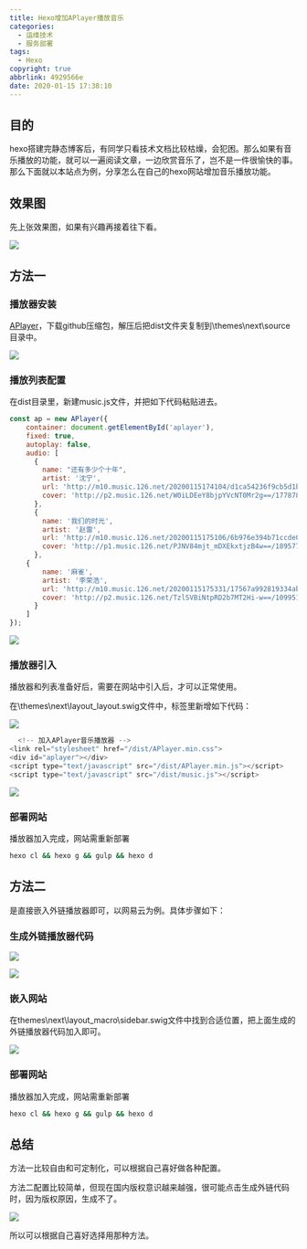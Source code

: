 ```yaml
---
title: Hexo增加APlayer播放音乐
categories:
  - 运维技术
  - 服务部署
tags:
  - Hexo
copyright: true
abbrlink: 4929566e
date: 2020-01-15 17:38:10
---
```


## 目的

hexo搭建完静态博客后，有同学只看技术文档比较枯燥，会犯困。那么如果有音乐播放的功能，就可以一遍阅读文章，一边欣赏音乐了，岂不是一件很愉快的事。那么下面就以本站点为例，分享怎么在自己的hexo网站增加音乐播放功能。

<!--more-->



## 效果图

先上张效果图，如果有兴趣再接着往下看。

![](Hexo增加APlayer播放音乐/1.png)

## 方法一

### 播放器安装

[APlayer](https://github.com/MoePlayer/APlayer)，下载github压缩包，解压后把dist文件夹复制到\themes\next\source目录中。

![](Hexo增加APlayer播放音乐/2.png)

### 播放列表配置

在dist目录里，新建music.js文件，并把如下代码粘贴进去。

```js
const ap = new APlayer({
    container: document.getElementById('aplayer'),
    fixed: true,
    autoplay: false,
    audio: [
	  {
        name: "还有多少个十年",
        artist: '沈宁',
        url: 'http://m10.music.126.net/20200115174104/d1ca54236f9cb5d1b1e618b3063fca0f/ymusic/1266/9dd9/a0a5/ff5eb332cbd8f36891c9a8e0e68e47a1.mp3',
        cover: 'http://p2.music.126.net/W0iLDEeY8bjpYVcNT0Mr2g==/17787899114524329.jpg?param=130y130',
      },
	  {
        name: '我们的时光',
        artist: '赵雷',
        url: 'http://m10.music.126.net/20200115175106/6b976e394b71ccde0f2dae06b6c48e75/ymusic/12ca/05c1/e5b7/c58c9f85a602e16983271f86f565f2e4.mp3',
        cover: 'http://p1.music.126.net/PJNV84mjt_mDXEkxtjzB4w==/18957779486268444.jpg?param=130y130',
      },
    {
        name: '麻雀',
        artist: '李荣浩',
        url: 'http://m10.music.126.net/20200115175331/17567a992819334ab2fa2cd84ca03270/ymusic/555b/0f58/0609/b1e0b087cb826dde13b21cbaa504f963.mp3',
        cover: 'http://p2.music.126.net/TzlSVBiNtpRD2b7MT2Hi-w==/109951164527590793.jpg?param=130y130',
      }  
    ]
});
```

![](Hexo增加APlayer播放音乐/3.png)

### 播放器引入

播放器和列表准备好后，需要在网站中引入后，才可以正常使用。

在\themes\next\layout\_layout.swig文件中，<body>标签里新增如下代码：

![](Hexo增加APlayer播放音乐/4.png)

```js
  <!-- 加入APlayer音乐播放器 -->
<link rel="stylesheet" href="/dist/APlayer.min.css">
<div id="aplayer"></div>
<script type="text/javascript" src="/dist/APlayer.min.js"></script>
<script type="text/javascript" src="/dist/music.js"></script>
```

![](Hexo增加APlayer播放音乐/5.png)

### 部署网站

播放器加入完成，网站需重新部署

```bash
hexo cl && hexo g && gulp && hexo d
```



## 方法二

是直接嵌入外链播放器即可，以网易云为例。具体步骤如下：

### 生成外链播放器代码

![](Hexo增加APlayer播放音乐/6.png)

![](Hexo增加APlayer播放音乐/7.png)

### 嵌入网站

在themes\next\layout\_macro\sidebar.swig文件中找到合适位置，把上面生成的外链播放器代码加入即可。

![](Hexo增加APlayer播放音乐/8.png)

### 部署网站

播放器加入完成，网站需重新部署

```bash
hexo cl && hexo g && gulp && hexo d
```



## 总结

方法一比较自由和可定制化，可以根据自己喜好做各种配置。

方法二配置比较简单，但现在国内版权意识越来越强，很可能点击生成外链代码时，因为版权原因，生成不了。

![](Hexo增加APlayer播放音乐/9.png)

所以可以根据自己喜好选择用那种方法。